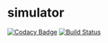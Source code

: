 # simulator
[![Codacy Badge](https://api.codacy.com/project/badge/Grade/d913814632f5417d96457537d28c2661)](https://app.codacy.com/app/BassamAZ/simulator?utm_source=github.com&utm_medium=referral&utm_content=BassamAZ/simulator&utm_campaign=Badge_Grade_Dashboard)
[![Build Status](https://travis-ci.org/BassamAZ/simulator.svg?branch=master)](https://travis-ci.org/BassamAZ/simulator)
